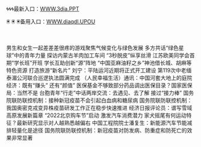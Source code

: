 <p>
	🌀🌀🌀最新入口：<a href="http://www.baidu.com/link?url=6MA2SWnO3Raqke39an_0PUxosM6ZrUGzi1BN9tNnlPW&wd">WWW.3dia.PPT</a> 
	<p>
		🖲
🖲
🖲备用入口：<a href="http://www.baidu.com/link?url=6MA2SWnO3Raqke39an_0PUxosM6ZrUGzi1BN9tNnlPW&wd">WWW.diaqdl.UPOU</a> 
	</p>
	<p>
		<br />
	</p>
	<p>
		男生和女生一起差差差很疼的游戏聚焦气候变化与绿色发展 多方共话“绿色星球”中的青年力量
探访内蒙古羊肉加工车间 “3秒脱皮”纵享丝滑
江苏欧美同学会首期“学长班”开班 学长互助创新“源”阵地
“中国亚麻油籽之乡”神池借长城、胡麻等特色资源 打造旅游“新名片”
刘宁：平陆运河近期将正式开工建设
第119次中老缅泰湄公河联合巡逻执法圆满完成
（人民幸福生活）通讯：中国河套大地上的庭院经济：既有“赚头” 还有“颜值”
医保基金不够致部分药品调出医保目录？国家医保局：当然不是
台胞青年“行走”中话两岸交流：去遇见、去了解 接过“接力棒”
国务院联防联控机制：接种新冠疫苗不会引起白血病和糖尿病
国务院联防联控机制：我国奥密克戎变异株疫苗研发工作正在稳步快速推进
经济日报评论员：谱写雪域高原发展新篇章
“2022北京购车节”启动 激发汽车消费潜力
家犬摇尾有何运动特征？最新研究显示对人越熟悉越偏右
中国工程院院士潘复生：新能源汽车节能减排轻量化是途径
国务院联防联控机制：新冠疫苗对防发病、防重症和防死亡的效果非常显著
	</p>
